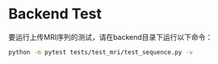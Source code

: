 # Backend Test

要运行上传MRI序列的测试，请在backend目录下运行以下命令：

```bash
python -m pytest tests/test_mri/test_sequence.py -v
```
